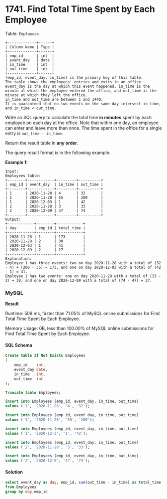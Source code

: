 # 1741. Find Total Time Spent by Each Employee

Table: `Employees`

```
+-------------+------+
| Column Name | Type |
+-------------+------+
| emp_id      | int  |
| event_day   | date |
| in_time     | int  |
| out_time    | int  |
+-------------+------+
(emp_id, event_day, in_time) is the primary key of this table.
The table shows the employees' entries and exits in an office.
event_day is the day at which this event happened, in_time is the minute at which the employee entered the office, and out_time is the minute at which they left the office.
in_time and out_time are between 1 and 1440.
It is guaranteed that no two events on the same day intersect in time, and in_time < out_time.
```

Write an SQL query to calculate the total time **in minutes** spent by each employee on each day at the office. Note that within one day, an employee can enter and leave more than once. The time spent in the office for a single entry is `out_time - in_time`.

Return the result table in **any order**.

The query result format is in the following example.

**Example 1:**

```
Input: 
Employees table:
+--------+------------+---------+----------+
| emp_id | event_day  | in_time | out_time |
+--------+------------+---------+----------+
| 1      | 2020-11-28 | 4       | 32       |
| 1      | 2020-11-28 | 55      | 200      |
| 1      | 2020-12-03 | 1       | 42       |
| 2      | 2020-11-28 | 3       | 33       |
| 2      | 2020-12-09 | 47      | 74       |
+--------+------------+---------+----------+
Output: 
+------------+--------+------------+
| day        | emp_id | total_time |
+------------+--------+------------+
| 2020-11-28 | 1      | 173        |
| 2020-11-28 | 2      | 30         |
| 2020-12-03 | 1      | 41         |
| 2020-12-09 | 2      | 27         |
+------------+--------+------------+
Explanation:
Employee 1 has three events: two on day 2020-11-28 with a total of (32 - 4) + (200 - 55) = 173, and one on day 2020-12-03 with a total of (42 - 1) = 41.
Employee 2 has two events: one on day 2020-11-28 with a total of (33 - 3) = 30, and one on day 2020-12-09 with a total of (74 - 47) = 27.
```

### MySQL <a href="#javascript" id="javascript"></a>

**Result**

Runtime: 509 ms, faster than 71.05% of MySQL online submissions for Find Total Time Spent by Each Employee.

Memory Usage: 0B, less than 100.00% of MySQL online submissions for Find Total Time Spent by Each Employee.

#### SQL Schema

```sql
Create table If Not Exists Employees
(
    emp_id    int,
    event_day date,
    in_time   int,
    out_time  int
);

Truncate table Employees;

insert into Employees (emp_id, event_day, in_time, out_time)
values ('1', '2020-11-28', '4', '32');

insert into Employees (emp_id, event_day, in_time, out_time)
values ('1', '2020-11-28', '55', '200');

insert into Employees (emp_id, event_day, in_time, out_time)
values ('1', '2020-12-3', '1', '42');

insert into Employees (emp_id, event_day, in_time, out_time)
values ('2', '2020-11-28', '3', '33');

insert into Employees (emp_id, event_day, in_time, out_time)
values ('2', '2020-12-9', '47', '74');
```

#### Solution <a href="#javascript" id="javascript"></a>

```sql
select event_day as day, emp_id, sum(out_time - in_time) as total_time
from Employees 
group by day,emp_id
```
